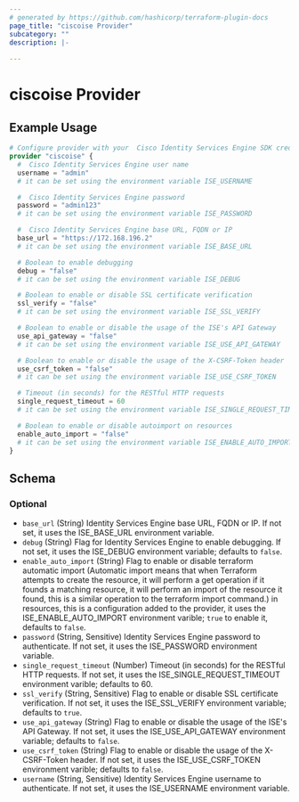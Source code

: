 ```yaml
---
# generated by https://github.com/hashicorp/terraform-plugin-docs
page_title: "ciscoise Provider"
subcategory: ""
description: |-
  
---
```


# ciscoise Provider



## Example Usage

```terraform
# Configure provider with your  Cisco Identity Services Engine SDK credentials
provider "ciscoise" {
  #  Cisco Identity Services Engine user name
  username = "admin"
  # it can be set using the environment variable ISE_USERNAME

  #  Cisco Identity Services Engine password
  password = "admin123"
  # it can be set using the environment variable ISE_PASSWORD

  #  Cisco Identity Services Engine base URL, FQDN or IP
  base_url = "https://172.168.196.2"
  # it can be set using the environment variable ISE_BASE_URL

  # Boolean to enable debugging
  debug = "false"
  # it can be set using the environment variable ISE_DEBUG

  # Boolean to enable or disable SSL certificate verification
  ssl_verify = "false"
  # it can be set using the environment variable ISE_SSL_VERIFY

  # Boolean to enable or disable the usage of the ISE's API Gateway
  use_api_gateway = "false"
  # it can be set using the environment variable ISE_USE_API_GATEWAY

  # Boolean to enable or disable the usage of the X-CSRF-Token header
  use_csrf_token = "false"
  # it can be set using the environment variable ISE_USE_CSRF_TOKEN

  # Timeout (in seconds) for the RESTful HTTP requests
  single_request_timeout = 60
  # it can be set using the environment variable ISE_SINGLE_REQUEST_TIMEOUT

  # Boolean to enable or disable autoimport on resources
  enable_auto_import = "false"
  # it can be set using the environment variable ISE_ENABLE_AUTO_IMPORT
}
```

<!-- schema generated by tfplugindocs -->
## Schema

### Optional

- `base_url` (String) Identity Services Engine base URL, FQDN or IP. If not set, it uses the ISE_BASE_URL environment variable.
- `debug` (String) Flag for Identity Services Engine to enable debugging. If not set, it uses the ISE_DEBUG environment variable; defaults to `false`.
- `enable_auto_import` (String) Flag to enable or disable terraform automatic import (Automatic import means that when Terraform attempts to create the resource, it will perform a get operation if it founds a matching resource, it will perform an import of the resource it found, this is a similar operation to the terraform import command.) in resources, this is a configuration added to the provider, it uses the ISE_ENABLE_AUTO_IMPORT environment varible; `true` to enable it, defaults to `false`.
- `password` (String, Sensitive) Identity Services Engine password to authenticate. If not set, it uses the ISE_PASSWORD environment variable.
- `single_request_timeout` (Number) Timeout (in seconds) for the RESTful HTTP requests. If not set, it uses the ISE_SINGLE_REQUEST_TIMEOUT environment varible; defaults to 60.
- `ssl_verify` (String, Sensitive) Flag to enable or disable SSL certificate verification. If not set, it uses the ISE_SSL_VERIFY environment variable; defaults to `true`.
- `use_api_gateway` (String) Flag to enable or disable the usage of the ISE's API Gateway. If not set, it uses the ISE_USE_API_GATEWAY environment variable; defaults to `false`.
- `use_csrf_token` (String) Flag to enable or disable the usage of the X-CSRF-Token header. If not set, it uses the ISE_USE_CSRF_TOKEN environment varible; defaults to `false`.
- `username` (String, Sensitive) Identity Services Engine username to authenticate. If not set, it uses the ISE_USERNAME environment variable.
